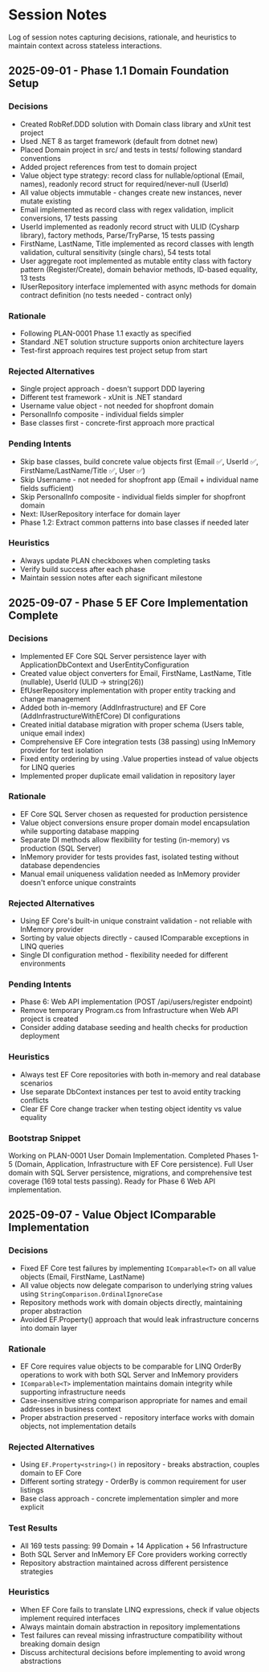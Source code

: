 # Session Notes

Log of session notes capturing decisions, rationale, and heuristics to maintain context across stateless interactions.

## 2025-09-01 - Phase 1.1 Domain Foundation Setup

### Decisions
- Created RobRef.DDD solution with Domain class library and xUnit test project
- Used .NET 8 as target framework (default from dotnet new)
- Placed Domain project in src/ and tests in tests/ following standard conventions
- Added project references from test to domain project
- Value object type strategy: record class for nullable/optional (Email, names), readonly record struct for required/never-null (UserId)
- All value objects immutable - changes create new instances, never mutate existing
- Email implemented as record class with regex validation, implicit conversions, 17 tests passing
- UserId implemented as readonly record struct with ULID (Cysharp library), factory methods, Parse/TryParse, 15 tests passing
- FirstName, LastName, Title implemented as record classes with length validation, cultural sensitivity (single chars), 54 tests total
- User aggregate root implemented as mutable entity class with factory pattern (Register/Create), domain behavior methods, ID-based equality, 13 tests
- IUserRepository interface implemented with async methods for domain contract definition (no tests needed - contract only)

### Rationale
- Following PLAN-0001 Phase 1.1 exactly as specified
- Standard .NET solution structure supports onion architecture layers
- Test-first approach requires test project setup from start

### Rejected Alternatives
- Single project approach - doesn't support DDD layering
- Different test framework - xUnit is .NET standard
- Username value object - not needed for shopfront domain
- PersonalInfo composite - individual fields simpler
- Base classes first - concrete-first approach more practical

### Pending Intents
- Skip base classes, build concrete value objects first (Email ✅, UserId ✅, FirstName/LastName/Title ✅, User ✅)
- Skip Username - not needed for shopfront app (Email + individual name fields sufficient)
- Skip PersonalInfo composite - individual fields simpler for shopfront domain
- Next: IUserRepository interface for domain layer
- Phase 1.2: Extract common patterns into base classes if needed later

### Heuristics
- Always update PLAN checkboxes when completing tasks
- Verify build success after each phase
- Maintain session notes after each significant milestone

## 2025-09-07 - Phase 5 EF Core Implementation Complete

### Decisions
- Implemented EF Core SQL Server persistence layer with ApplicationDbContext and UserEntityConfiguration
- Created value object converters for Email, FirstName, LastName, Title (nullable), UserId (ULID -> string(26))
- EfUserRepository implementation with proper entity tracking and change management
- Added both in-memory (AddInfrastructure) and EF Core (AddInfrastructureWithEfCore) DI configurations
- Created initial database migration with proper schema (Users table, unique email index)
- Comprehensive EF Core integration tests (38 passing) using InMemory provider for test isolation
- Fixed entity ordering by using .Value properties instead of value objects for LINQ queries
- Implemented proper duplicate email validation in repository layer

### Rationale
- EF Core SQL Server chosen as requested for production persistence  
- Value object conversions ensure proper domain model encapsulation while supporting database mapping
- Separate DI methods allow flexibility for testing (in-memory) vs production (SQL Server)
- InMemory provider for tests provides fast, isolated testing without database dependencies
- Manual email uniqueness validation needed as InMemory provider doesn't enforce unique constraints

### Rejected Alternatives
- Using EF Core's built-in unique constraint validation - not reliable with InMemory provider
- Sorting by value objects directly - caused IComparable exceptions in LINQ queries
- Single DI configuration method - flexibility needed for different environments

### Pending Intents
- Phase 6: Web API implementation (POST /api/users/register endpoint)
- Remove temporary Program.cs from Infrastructure when Web API project is created
- Consider adding database seeding and health checks for production deployment

### Heuristics
- Always test EF Core repositories with both in-memory and real database scenarios
- Use separate DbContext instances per test to avoid entity tracking conflicts
- Clear EF Core change tracker when testing object identity vs value equality

### Bootstrap Snippet
Working on PLAN-0001 User Domain Implementation. Completed Phases 1-5 (Domain, Application, Infrastructure with EF Core persistence). Full User domain with SQL Server persistence, migrations, and comprehensive test coverage (169 total tests passing). Ready for Phase 6 Web API implementation.

## 2025-09-07 - Value Object IComparable Implementation

### Decisions
- Fixed EF Core test failures by implementing `IComparable<T>` on all value objects (Email, FirstName, LastName)
- All value objects now delegate comparison to underlying string values using `StringComparison.OrdinalIgnoreCase`
- Repository methods work with domain objects directly, maintaining proper abstraction
- Avoided EF.Property<string>() approach that would leak infrastructure concerns into domain layer

### Rationale
- EF Core requires value objects to be comparable for LINQ OrderBy operations to work with both SQL Server and InMemory providers
- `IComparable<T>` implementation maintains domain integrity while supporting infrastructure needs
- Case-insensitive string comparison appropriate for names and email addresses in business context
- Proper abstraction preserved - repository interface works with domain objects, not implementation details

### Rejected Alternatives
- Using `EF.Property<string>()` in repository - breaks abstraction, couples domain to EF Core
- Different sorting strategy - OrderBy is common requirement for user listings
- Base class approach - concrete implementation simpler and more explicit

### Test Results
- All 169 tests passing: 99 Domain + 14 Application + 56 Infrastructure
- Both SQL Server and InMemory EF Core providers working correctly
- Repository abstraction maintained across different persistence strategies

### Heuristics
- When EF Core fails to translate LINQ expressions, check if value objects implement required interfaces
- Always maintain domain abstraction in repository implementations
- Test failures can reveal missing infrastructure compatibility without breaking domain design
- Discuss architectural decisions before implementing to avoid wrong abstractions